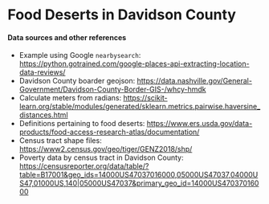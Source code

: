 # Food Deserts in Davidson County

#### Data sources and other references
- Example using Google `nearbysearch`: https://python.gotrained.com/google-places-api-extracting-location-data-reviews/  
- Davidson County boarder geojson: https://data.nashville.gov/General-Government/Davidson-County-Border-GIS-/whcy-hmdk  
- Calculate meters from radians: https://scikit-learn.org/stable/modules/generated/sklearn.metrics.pairwise.haversine_distances.html  
- Definitions pertaining to food deserts: https://www.ers.usda.gov/data-products/food-access-research-atlas/documentation/  
- Census tract shape files: https://www2.census.gov/geo/tiger/GENZ2018/shp/  
- Poverty data by census tract in Davidson County: https://censusreporter.org/data/table/?table=B17001&geo_ids=14000US47037016000,05000US47037,04000US47,01000US,140|05000US47037&primary_geo_id=14000US47037016000  
